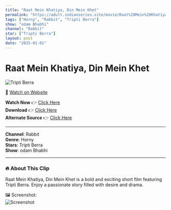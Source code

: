 ```yaml
---
title: "Raat Mein Khatiya, Din Mein Khet"
permalink: "https://adult.indianseries.site/movie/Raat%20Mein%20Khatiya%2C%20Din%20Mein%20Khet"
tags: ["Horny", "Rabbit", "Tripti Berra"]
show: "odam Bhabhi"
channel: "Rabbit"
star: ["Tripti Berra"]
layout: post
date: "2025-01-01"
---
```


# Raat Mein Khatiya, Din Mein Khet

![Tripti Berra](https://shorts.desisins.com/wp-content/uploads/2024/12/Tripti-Berra-Khatiya-rabbit-Lodam-Bhabhi-DesiSins.com_.jpg)

🔗 [Watch on Website](https://adult.indianseries.site/movie/Raat%20Mein%20Khatiya%2C%20Din%20Mein%20Khet)

**Watch Now** 👉 [Click Here](https://adult.indianseries.site/movie/Raat%20Mein%20Khatiya%2C%20Din%20Mein%20Khet)  
**Download** 👉 [Click Here](https://adult.indianseries.site/movie/Raat%20Mein%20Khatiya%2C%20Din%20Mein%20Khet)  
**Alternate Source** 👉 [Click Here](https://adult.indianseries.site/movie/Raat%20Mein%20Khatiya%2C%20Din%20Mein%20Khet)

---

**Channel**: Rabbit  
**Genre**: Horny  
**Stars**: Tripti Berra  
**Show**: odam Bhabhi

---

### 🔥 About This Clip

Raat Mein Khatiya, Din Mein Khet is a bold and exciting short film featuring Tripti Berra. Enjoy a passionate story filled with desire and drama.
 
🖼️ Screenshot:  
![Screenshot](https://shorts.desisins.com/wp-content/uploads/2024/12/Tripti-Berra-Khatiya-rabbit-Lodam-Bhabhi-DesiSins.com_.jpg)
